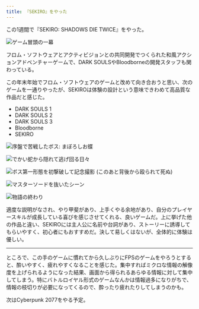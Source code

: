 ```yaml
---
title: 『SEKIRO』をやった
---
```


この1週間で『SEKIRO: SHADOWS DIE TWICE』をやった。

![](https://i.imgur.com/n0xrVF3h.jpg "ゲーム冒頭の一幕")

フロム・ソフトウェアとアクティビジョンとの共同開発でつくられた和風アクションアドベンチャーゲームで、DARK SOULSやBloodborneの開発スタッフも関わっている。

この年末年始でフロム・ソフトウェアのゲームと改めて向き合おうと思い、次のゲームを一通りやったが、SEKIROは体験の設計という意味できわめて高品質な作品だと感じた。

- DARK SOULS 1
- DARK SOULS 2
- DARK SOULS 3
- Bloodborne
- SEKIRO

![](https://i.imgur.com/Ab0CjcJh.jpg "序盤で苦戦したボス: まぼろしお蝶")

![](https://i.imgur.com/qC0PxKWh.jpg "でかい蛇から隠れて逃げ回る日々")

![](https://i.imgur.com/oaDJyL9h.jpg "ボス第一形態を初撃破して記念撮影 (このあと背後から殴られて死ぬ)")

![](https://i.imgur.com/pF6pMnxh.jpg "マスターソードを抜いたシーン")

![](https://i.imgur.com/aJPHMwfh.jpg "物語の終わり")

適度な説明がなされ、やり甲斐があり、上手くやる余地があり、自分のプレイヤースキルが成長している喜びを感じさせてくれる、良いゲームだ。上に挙げた他の作品と違い、SEKIROには主人公に名前や台詞があり、ストーリーに誘導してもらいやすく、初心者にもおすすめだ。決して易しくはないが、全体的に体験は優しい。

---

ところで、この手のゲームに慣れてから久しぶりにFPSのゲームをやろうとすると、酔いやすく、疲れやすくなることを感じた。集中すればミクロな情報の解像度を上げられるようになった結果、画面から得られるあらゆる情報に対して集中してしまう。特にバトルロイヤル形式のゲームなんかは情報過多になりがちで、情報の枝切りが必要になってくるので、酔ったり疲れたりしてしまうのかも。

次はCyberpunk 2077をやる予定。
